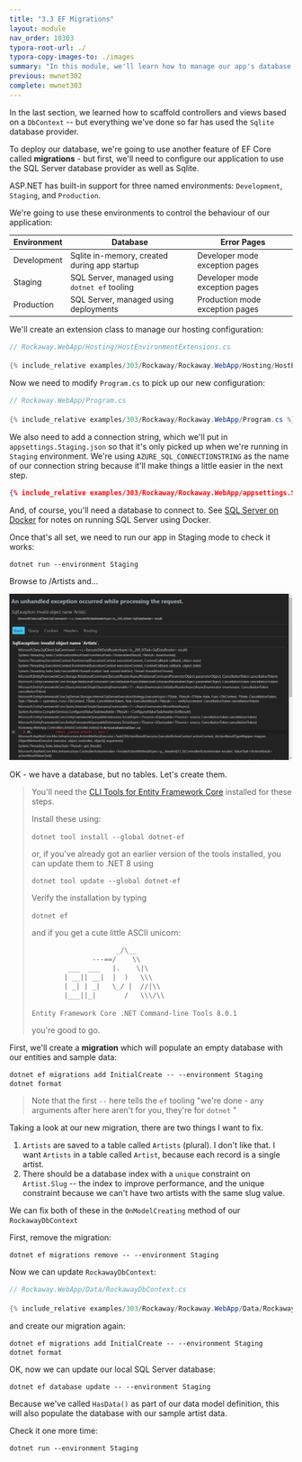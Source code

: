 ```yaml
---
title: "3.3 EF Migrations"
layout: module
nav_order: 10303
typora-root-url: ./
typora-copy-images-to: ./images
summary: "In this module, we'll learn how to manage our app's database schema using EF Migrations"
previous: mwnet302
complete: mwnet303
---
```


In the last section, we learned how to scaffold controllers and views based on a `DbContext` -- but everything we've done so far has used the `Sqlite` database provider.

To deploy our database, we're going to use another feature of EF Core called **migrations** - but first, we'll need to configure our application to use the SQL Server database provider as well as Sqlite.

ASP.NET has built-in support for three named environments: `Development`, `Staging`, and `Production`.

We're going to use these environments to control the behaviour of our application:

| Environment | Database                                      | Error Pages                     |
| ----------- | --------------------------------------------- | ------------------------------- |
| Development | Sqlite in-memory, created during app startup  | Developer mode exception pages  |
| Staging     | SQL Server, managed using `dotnet ef` tooling | Developer mode exception pages  |
| Production  | SQL Server, managed using deployments         | Production mode exception pages |

We'll create an extension class to manage our hosting configuration:

```csharp
// Rockaway.WebApp/Hosting/HostEnvironmentExtensions.cs

{% include_relative examples/303/Rockaway/Rockaway.WebApp/Hosting/HostEnvironmentExtensions.cs %}
```

Now we need to modify `Program.cs` to pick up our new configuration:

```csharp
// Rockaway.WebApp/Program.cs

{% include_relative examples/303/Rockaway/Rockaway.WebApp/Program.cs %}
```

We also need to add a connection string, which we'll put in `appsettings.Staging.json` so that it's only picked up when we're running in `Staging` environment. We're using `AZURE_SQL_CONNECTIONSTRING` as the name of our connection string because it'll make things a little easier in the next step.

```json
{% include_relative examples/303/Rockaway/Rockaway.WebApp/appsettings.Staging.json %}
```

And, of course, you'll need a database to connect to. See [SQL Server on Docker](sql-server-on-docker.html) for notes on running SQL Server using Docker.

Once that's all set, we need to run our app in Staging mode to check it works:

```
dotnet run --environment Staging
```

Browse to /Artists and...

![image-20231013234701987](images/image-20231013234701987.png)

OK - we have a database, but no tables. Let's create them.

> You'll need the [CLI Tools for Entity Framework Core](https://learn.microsoft.com/en-us/ef/core/cli/dotnet) installed for these steps.
>
> Install these using:
>
> `dotnet tool install --global dotnet-ef`
>
> or, if you've already got an earlier version of the tools installed, you can update them to .NET 8 using
>
> ```
> dotnet tool update --global dotnet-ef
> ```
> Verify the installation by typing
>
> `dotnet ef`
>
> and if you get a cute little ASCII unicorn:
>
> ```
>                      _/\__
>                ---==/    \\
>          ___  ___   |.    \|\
>         | __|| __|  |  )   \\\
>         | _| | _|   \_/ |  //|\\
>         |___||_|       /   \\\/\\
> 
> Entity Framework Core .NET Command-line Tools 8.0.1
> ```
>
> you're good to go.

First, we'll create a **migration** which will populate an empty database with our entities and sample data:
```
dotnet ef migrations add InitialCreate -- --environment Staging
dotnet format
```

> Note that the first  `--` here tells the `ef` tooling "we're done - any arguments after here aren't for you, they're for `dotnet` "

Taking a look at our new migration, there are two things I want to fix.

1. `Artists` are saved to a table called `Artists` (plural). I don't like that. I want `Artists` in a table called `Artist`, because each record is a single artist.
2. There should be a database index with a `unique` constraint on `Artist.Slug` -- the index to improve performance, and the unique constraint because we can't have two artists with the same slug value.

We can fix both of these in the `OnModelCreating` method of our `RockawayDbContext`

First, remove the migration:

```
dotnet ef migrations remove -- --environment Staging
```

Now we can update `RockawayDbContext`:

```csharp
// Rockaway.WebApp/Data/RockawayDbContext.cs

{% include_relative examples/303/Rockaway/Rockaway.WebApp/Data/RockawayDbContext.cs %}
```

and create our migration again:

```dotnetcli
dotnet ef migrations add InitialCreate -- --environment Staging
dotnet format
```

OK, now we can update our local SQL Server database:

```dotnetcli
dotnet ef database update -- --environment Staging
```

Because we've called `HasData()` as part of our data model definition, this will also populate the database with our sample artist data.

Check it one more time:

```
dotnet run --environment Staging
```











